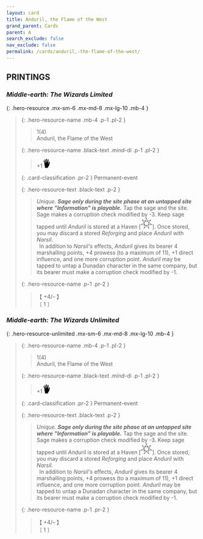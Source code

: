 ```yaml
---
layout: card
title: Anduril, the Flame of the West
grand_parent: Cards
parent: A
search_exclude: false
nav_exclude: false
permalink: /cards/anduril,-the-flame-of-the-west/
---
```


## PRINTINGS


### _Middle-earth: The Wizards Limited_

{: .hero-resource .mx-sm-6 .mx-md-8 .mx-lg-10 .mb-4 }
> {: .hero-resource-name .mb-4 .p-1 .pl-2 }
> > <div class="card-mp">1(4)</div>
> > <div class="card-name">Anduril, the Flame of the West</div>
>
> {: .hero-resource-name .black-text .mind-di .p-1 .pl-2 }
> > +1![](/assets/images/di.svg)
>
> {: .card-classification .pr-2 }
> Permanent-event
>
> {: .hero-resource-text .black-text .p-2 }
> > _Unique._ ***Sage only during the site phase at an untapped site where "Information" is playable.*** Tap the sage and the site. Sage makes a corruption check modified by -3. Keep sage tapped until _Anduril_ is stored at a Haven \[![](/assets/images/free-haven.svg)]. Once stored, you may discard a stored _Reforging_ and place _Anduril_ with _Narsil_. <br>&ensp;In addition to _Narsil's_ effects, _Anduril_ gives its bearer 4 marshalling points, +4 prowess (to a maximum of 11), +1 direct influence, and one more corruption point. _Anduril_ may be tapped to untap a Dunadan character in the same company, but its bearer must make a corruption check modified by -1. 
> 
> {: .hero-resource-name .p-1 .pr-2 }
> > <div class="card-shield">【 +4/&ndash; 】</div>
> > <div class="card-corruption">〔 1 〕</div>

### _Middle-earth: The Wizards Unlimited_

{: .hero-resource-unlimited .mx-sm-6 .mx-md-8 .mx-lg-10 .mb-4 }
> {: .hero-resource-name .mb-4 .p-1 .pl-2 }
> > <div class="card-mp">1(4)</div>
> > <div class="card-name">Anduril, the Flame of the West</div>
>
> {: .hero-resource-name .black-text .mind-di .p-1 .pl-2 }
> > +1![](/assets/images/di.svg)
>
> {: .card-classification .pr-2 }
> Permanent-event
>
> {: .hero-resource-text .black-text .p-2 }
> > _Unique._ ***Sage only during the site phase at an untapped site where "Information" is playable.*** Tap the sage and the site. Sage makes a corruption check modified by -3. Keep sage tapped until _Anduril_ is stored at a Haven \[![](/assets/images/free-haven.svg)]. Once stored, you may discard a stored _Reforging_ and place _Anduril_ with _Narsil_. <br>&ensp;In addition to _Narsil's_ effects, _Anduril_ gives its bearer 4 marshalling points, +4 prowess (to a maximum of 11), +1 direct influence, and one more corruption point. _Anduril_ may be tapped to untap a Dunadan character in the same company, but its bearer must make a corruption check modified by -1. 
> 
> {: .hero-resource-name .p-1 .pr-2 }
> > <div class="card-shield">【 +4/&ndash; 】</div>
> > <div class="card-corruption">〔 1 〕</div>
